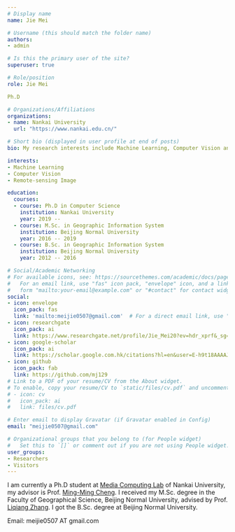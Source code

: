 ```yaml
---
# Display name
name: Jie Mei

# Username (this should match the folder name)
authors:
- admin

# Is this the primary user of the site?
superuser: true

# Role/position
role: Jie Mei

Ph.D

# Organizations/Affiliations
organizations:
- name: Nankai University
  url: "https://www.nankai.edu.cn/"

# Short bio (displayed in user profile at end of posts)
bio: My research interests include Machine Learning, Computer Vision and Remote-sensing Image.

interests:
- Machine Learning
- Computer Vision
- Remote-sensing Image

education:
  courses:
  - course: Ph.D in Computer Science
    institution: Nankai University
    year: 2019 --
  - course: M.Sc. in Geographic Information System
    institution: Beijing Normal University
    year: 2016 -- 2019
  - course: B.Sc. in Geographic Information System
    institution: Beijing Normal University
    year: 2012 -- 2016

# Social/Academic Networking
# For available icons, see: https://sourcethemes.com/academic/docs/page-builder/#icons
#   For an email link, use "fas" icon pack, "envelope" icon, and a link in the
#   form "mailto:your-email@example.com" or "#contact" for contact widget.
social:
- icon: envelope
  icon_pack: fas
  link: 'mailto:meijie0507@gmail.com'  # For a direct email link, use "mailto:test@example.org".
- icon: researchgate
  icon_pack: ai
  link: https://www.researchgate.net/profile/Jie_Mei20?ev=hdr_xprf&_sg=k0vhbIqBNbyxCrfrfBB00qXMEyCGyaWcxUChy4AMpWgNPZGmE5WAfYWaywnjiVFkfCoyokMsPC-idlMZaFRp_8rW
- icon: google-scholar
  icon_pack: ai
  link: https://scholar.google.com.hk/citations?hl=en&user=E-h9t18AAAAJ
- icon: github
  icon_pack: fab
  link: https://github.com/mj129
# Link to a PDF of your resume/CV from the About widget.
# To enable, copy your resume/CV to `static/files/cv.pdf` and uncomment the lines below.
# - icon: cv
#   icon_pack: ai
#   link: files/cv.pdf

# Enter email to display Gravatar (if Gravatar enabled in Config)
email: "meijie0507@gmail.com"

# Organizational groups that you belong to (for People widget)
#   Set this to `[]` or comment out if you are not using People widget.
user_groups:
- Researchers
- Visitors
---
```


I am currently a Ph.D student at [Media Computing Lab](https://mmcheng.net/) of Nankai University, my advisor is Prof. [Ming-Ming Cheng](https://mmcheng.net/cmm/). I received my M.Sc. degree in the Faculty of Geographical Science, Beijing Normal University, advised by Prof. [Liqiang Zhang](http://www.escience.cn/people/zhangliqiang/index.html). I got the B.Sc. degree at Beijing Normal University.

Email: meijie0507 AT gmail.com